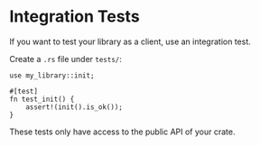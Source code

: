 # Integration Tests

If you want to test your library as a client, use an integration test.

Create a `.rs` file under `tests/`:

```rust,ignore
use my_library::init;

#[test]
fn test_init() {
    assert!(init().is_ok());
}
```

These tests only have access to the public API of your crate.
